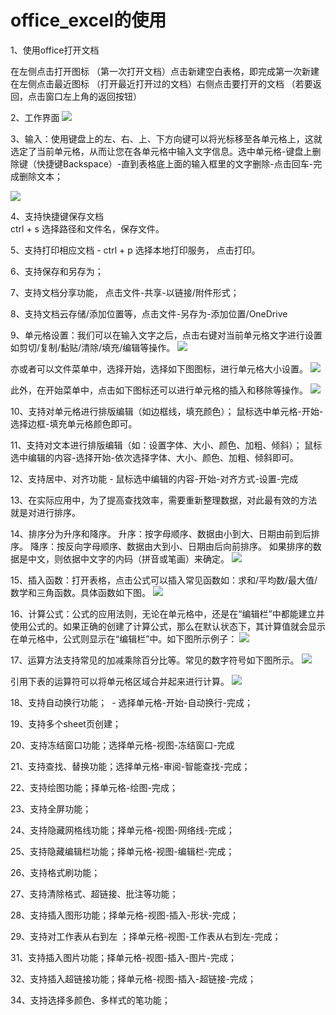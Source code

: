 # office_excel的使用

1、使用office打开文档

   在左侧点击打开图标 （第一次打开文档）点击新建空白表格，即完成第一次新建
   在左侧点击最近图标 （打开最近打开过的文档）右侧点击要打开的文档 （若要返回，点击窗口左上角的返回按钮）

2、工作界面
![](https://github.com/openthos/community-analysis/blob/master/pic/office/%E5%B7%A5%E4%BD%9C%E7%95%8C%E9%9D%A21212.png)
  
3、输入：使用键盘上的左、右、上、下方向键可以将光标移至各单元格上，这就选定了当前单元格，从而让您在各单元格中输入文字信息。选中单元格-键盘上删除键（快捷键Backspace）-直到表格底上面的输入框里的文字删除-点击回车-完成删除文本； 

![](https://github.com/openthos/community-analysis/blob/master/pic/office/%E8%BE%93%E5%85%A5.png)


4、支持快捷键保存文档  
    ctrl + s 选择路径和文件名，保存文件。

5、支持打印相应文档    - ctrl + p 选择本地打印服务， 点击打印。

6、支持保存和另存为；

7、支持文档分享功能， 点击文件-共享-以链接/附件形式；

8、支持文档云存储/添加位置等，点击文件-另存为-添加位置/OneDrive

9、单元格设置：我们可以在输入文字之后，点击右键对当前单元格文字进行设置如剪切/复制/黏贴/清除/填充/编辑等操作。
![](https://github.com/openthos/community-analysis/blob/master/pic/office/%E5%8D%95%E5%85%83%E6%A0%BC%E8%AE%BE%E7%BD%AE1.png)

亦或者可以文件菜单中，选择开始，选择如下图图标，进行单元格大小设置。
![](https://github.com/openthos/community-analysis/blob/master/pic/office/%E5%8D%95%E5%85%83%E6%A0%BC%E8%AE%BE%E7%BD%AE2.png)

此外，在开始菜单中，点击如下图标还可以进行单元格的插入和移除等操作。
![](https://github.com/openthos/community-analysis/blob/master/pic/office/%E5%8D%95%E5%85%83%E6%A0%BC%E8%AE%BE%E7%BD%AE3.png)

10、支持对单元格进行排版编辑（如边框线，填充颜色）； 鼠标选中单元格-开始-选择边框-填充单元格颜色即可。

11、支持对文本进行排版编辑（如：设置字体、大小、颜色、加粗、倾斜）； 鼠标选中编辑的内容-选择开始-依次选择字体、大小、颜色、加粗、倾斜即可。

12、支持居中、对齐功能  - 鼠标选中编辑的内容-开始-对齐方式-设置-完成

13、在实际应用中，为了提高查找效率，需要重新整理数据，对此最有效的方法就是对进行排序。

14、排序分为升序和降序。
升序：按字母顺序、数据由小到大、日期由前到后排序。
降序：按反向字母顺序、数据由大到小、日期由后向前排序。
如果排序的数据是中文，则依据中文字的内码（拼音或笔画）来确定。
![](https://github.com/openthos/community-analysis/blob/master/pic/office/%E5%8D%87%E5%BA%8F%E5%92%8C%E9%99%8D%E5%BA%8F.png)

15、插入函数：打开表格，点击公式可以插入常见函数如：求和/平均数/最大值/数学和三角函数。具体函数如下图。
![](https://github.com/openthos/community-analysis/blob/master/pic/office/%E6%8F%92%E5%85%A5%E5%87%BD%E6%95%B0.png)

16、计算公式：公式的应用法则，无论在单元格中，还是在“编辑栏”中都能建立并使用公式的。如果正确的创建了计算公式，那么在默认状态下，其计算值就会显示在单元格中，公式则显示在“编辑栏”中。如下图所示例子：
![](https://github.com/openthos/community-analysis/blob/master/pic/office/%E5%85%AC%E5%BC%8F.png)

17、运算方法支持常见的加减乘除百分比等。常见的数字符号如下图所示。
![](https://github.com/openthos/community-analysis/blob/master/pic/office/%E8%BF%90%E7%AE%97%E7%AC%A6%E5%8F%B7.png)

引用下表的运算符可以将单元格区域合并起来进行计算。 
![](https://github.com/openthos/community-analysis/blob/master/pic/office/%E8%BF%90%E7%AE%97%E7%AC%A6%E5%8F%B72.png)

18、支持自动换行功能；  - 选择单元格-开始-自动换行-完成；

19、支持多个sheet页创建； 

20、支持冻结窗口功能；选择单元格-视图-冻结窗口-完成
 
21、支持查找、替换功能；选择单元格-审阅-智能查找-完成；

22、支持绘图功能；择单元格-绘图-完成；

23、支持全屏功能；

24、支持隐藏网格线功能；择单元格-视图-网络线-完成；

25、支持隐藏编辑栏功能；择单元格-视图-编辑栏-完成；

26、支持格式刷功能；

27、支持清除格式、超链接、批注等功能；

28、支持插入图形功能；择单元格-视图-插入-形状-完成；

29、支持对工作表从右到左 ；择单元格-视图-工作表从右到左-完成；

31、支持插入图片功能；择单元格-视图-插入-图片-完成；

32、支持插入超链接功能；择单元格-视图-插入-超链接-完成；
 
34、支持选择多颜色、多样式的笔功能；
